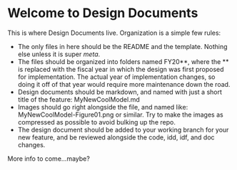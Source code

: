 Welcome to Design Documents
===========================

This is where Design Documents live.  Organization is a simple few rules:

 - The only files in here should be the README and the template.  Nothing else unless it is super _meta_.
 - The files should be organized into folders named FY20\*\*, where the \*\* is replaced with the fiscal year in which the design was first proposed for implementation.  The actual year of implementation changes, so doing it off of that year would require more maintenance down the road.
 - Design documents should be markdown, and named with just a short title of the feature: MyNewCoolModel.md
 - Images should go right alongside the file, and named like: MyNewCoolModel-Figure01.png or similar.  Try to make the images as compressed as possible to avoid bulking up the repo.
 - The design document should be added to your working branch for your new feature, and be reviewed alongside the code, idd, idf, and doc changes.
 
More info to come...maybe?
